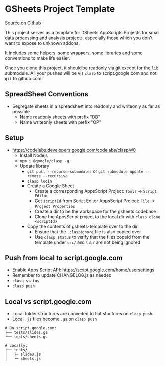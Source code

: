 # GSheets Project Template

[Source on Github](https://github.com/kaiwren/gsheets-template)

This project serves as a template for GSheets AppScripts Projects for small data processing and analysis projects, especially those which you don't want to expose to unknown addons.

It includes some helpers, some wrappers, some libraries and some conventions to make life easier.

Once you clone this project, it should be readonly via git except for the `lib` submodule.  All your pushes will be via `clasp` to script.google.com and not `git` to github.com.

## SpreadSheet Conventions

* Segregate sheets in a spreadsheet into readonly and writeonly as far as possible 
  * Name readonly sheets with prefix "DB"
  * Name writeonly sheets with prefix "OP"

## Setup

* https://codelabs.developers.google.com/codelabs/clasp/#0
  * Install Nodejs
  * `npm i @google/clasp -g `
  * Update library
    * `git pull --recurse-submodules` or `git submodule update --remote --recursive`
    * `clasp login`
    * Create a Google Sheet
      * Create a corresponding AppsScript Project: `Tools` -> `Script Editor`
      * Get `scriptId` from Script Editor AppsScript Project: `File` -> `Project Properties` 
      * Create a dir to be the workspace for the gsheets codebase
      * Clone the AppsScript project to the local dir with `clasp clone <scriptId>`
    * Copy the contents of gsheets-template over to the dir
      * Ensure that the `.claspignore` file is also copied over
      * Use `clasp status` to verify that the files copeid from the template under `src/` and `lib/` are not being ignored
    
## Push from local to script.google.com

* Enable Apps Script API: https://script.google.com/home/usersettings
* Remember to update CHANGELOG.js as needed
* `clasp status`
* `clasp push`

## Local vs script.google.com

* Local folder structures are converted to flat stuctures on `clasp push`.
* Local `.js` files become `.gs` on `clasp push`

```
# On script.google.com:
├── tests/slides.gs
└── tests/sheets.gs

# Locally:
├── tests/
│   ├─ slides.js
│   └─ sheets.js
```
